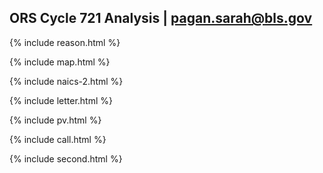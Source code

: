 ## ORS Cycle 721 Analysis | pagan.sarah@bls.gov

{% include reason.html %}

{% include map.html %}

{% include naics-2.html %}

{% include letter.html %}

{% include pv.html %}

{% include call.html %}

{% include second.html %}
